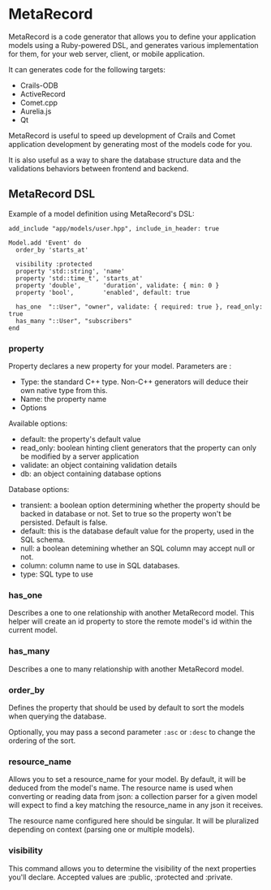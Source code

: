 # MetaRecord
MetaRecord is a code generator that allows you to define your application
models using a Ruby-powered DSL, and generates various implementation for
them, for your web server, client, or mobile application.

It can generates code for the following targets:
* Crails-ODB
* ActiveRecord
* Comet.cpp
* Aurelia.js
* Qt

MetaRecord is useful to speed up development of Crails and Comet
application development by generating most of the models code for you.

It is also useful as a way to share the database structure data and the
validations behaviors between frontend and backend.

## MetaRecord DSL
Example of a model definition using MetaRecord's DSL:

```
add_include "app/models/user.hpp", include_in_header: true

Model.add 'Event' do
  order_by 'starts_at'

  visibility :protected
  property 'std::string', 'name'
  property 'std::time_t', 'starts_at'
  property 'double',      'duration', validate: { min: 0 }
  property 'bool',        'enabled', default: true

  has_one  "::User", "owner", validate: { required: true }, read_only: true
  has_many "::User", "subscribers"
end
```

### property
Property declares a new property for your model. Parameters are :

- Type: the standard C++ type. Non-C++ generators will deduce their own native type from this.
- Name: the property name
- Options

Available options:
- default: the property's default value
- read_only: boolean hinting client generators that the property can only be modified by a server application
- validate: an object containing validation details
- db: an object containing database options

Database options:
- transient: a boolean option determining whether the property should be backed in database or not. Set to true so the property won't be persisted. Default is false.
- default: this is the database default value for the property, used in the SQL schema.
- null: a boolean detemining whether an SQL column may accept null or not.
- column: column name to use in SQL databases.
- type: SQL type to use

### has_one
Describes a one to one relationship with another MetaRecord model. This helper will create an id property to store the remote model's id within the current model.

### has_many
Describes a one to many relationship with another MetaRecord model.

### order_by
Defines the property that should be used by default to sort the models when querying the database.

Optionally, you may pass a second parameter `:asc` or `:desc` to change the ordering of the sort.

### resource_name
Allows you to set a resource_name for your model. By default, it will be deduced from the model's name. The resource name is used when converting or reading data from json: a collection parser for a given model will expect to find a key matching the resource_name in any json it receives.

The resource name configured here should be singular. It will be pluralized depending on context (parsing one or multiple models).

### visibility
This command allows you to determine the visibility of the next properties you'll declare. Accepted values are :public, :protected and :private.
